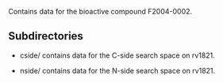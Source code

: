 Contains data for the bioactive compound F2004-0002.

## Subdirectories

- cside/ contains data for the C-side search space on rv1821.

- nside/ contains data for the N-side search space on rv1821.


